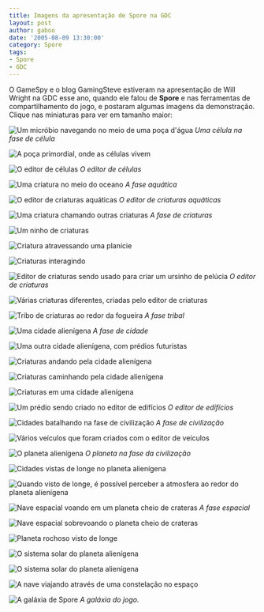 ```yaml
---
title: Imagens da apresentação de Spore na GDC
layout: post
author: gaboo
date: '2005-08-09 13:30:00'
category: Spore
tags:
- Spore
- GDC
---
```


O GameSpy e o blog GamingSteve estiveram na apresentação de Will Wright na GDC esse ano, quando ele falou de **Spore** e nas ferramentas de compartilhamento do jogo, e postaram algumas imagens da demonstração. Clique nas miniaturas para ver em tamanho maior:

![Um micróbio navegando no meio de uma poça d'água](https://i.imgur.com/Xurok9w.jpg)
_Uma célula na fase de célula_

![A poça primordial, onde as células vivem](https://i.imgur.com/5cINUwu.jpg)

![O editor de células](https://i.imgur.com/HWo6zaN.jpg)
_O editor de células_

![Uma criatura no meio do oceano](https://i.imgur.com/cZYdu5K.jpg)
_A fase aquática_

![O editor de criaturas aquáticas](https://i.imgur.com/8ARFSL0.jpg)
_O editor de criaturas aquáticas_

![Uma criatura chamando outras criaturas](https://i.imgur.com/o4eT28a.jpg)
_A fase de criaturas_

![Um ninho de criaturas](https://i.imgur.com/LoG1rB4.jpg)

![Criatura atravessando uma planície](https://i.imgur.com/S8Zh60g.jpg)

![Criaturas interagindo](https://i.imgur.com/L6VQFb5.jpg)

![Editor de criaturas sendo usado para criar um ursinho de pelúcia](https://i.imgur.com/XZJgLuJ.jpg)
_O editor de criaturas_

![Várias criaturas diferentes, criadas pelo editor de criaturas](https://i.imgur.com/SiHBvRi.jpg)

![Tribo de criaturas ao redor da fogueira](https://i.imgur.com/2BeSlfq.jpg)
_A fase tribal_

![Uma cidade alienígena](https://i.imgur.com/hMBCBHp.jpg)
_A fase de cidade_

![Uma outra cidade alienígena, com prédios futuristas](https://i.imgur.com/WV6nS34.jpg)

![Criaturas andando pela cidade alienígena](https://i.imgur.com/ZMYlQh1.jpg)

![Criaturas caminhando pela cidade alienígena](https://i.imgur.com/niD5yLV.jpg)

![Criaturas em uma cidade alienígena](https://i.imgur.com/BXTrPE4.jpg)

![Um prédio sendo criado no editor de edifícios](https://i.imgur.com/Ihi0JEB.jpg)
_O editor de edifícios_

![Cidades batalhando na fase de civilização](https://i.imgur.com/MIDo9Ft.jpg)
_A fase de civilização_

![Vários veículos que foram criados com o editor de veículos](https://i.imgur.com/OaqXl4h.jpg)

![O planeta alienígena](https://i.imgur.com/FSHdnj2.jpg)
_O planeta na fase da civilização_

![Cidades vistas de longe no planeta alienígena](https://i.imgur.com/sWloVCX.jpg)

![Quando visto de longe, é possível perceber a atmosfera ao redor do planeta alienígena](https://i.imgur.com/gOA62I0.jpg)

![Nave espacial voando em um planeta cheio de crateras](https://i.imgur.com/lxlSoUE.jpg)
_A fase espacial_

![Nave espacial sobrevoando o planeta cheio de crateras](https://i.imgur.com/tRD89lc.jpg)

![Planeta rochoso visto de longe](https://i.imgur.com/8yrfc0B.jpg)

![O sistema solar do planeta alienígena](https://i.imgur.com/vAftcYl.jpg)

![O sistema solar do planeta alienígena](https://i.imgur.com/zkmETtX.jpg)

![A nave viajando através de uma constelação no espaço](https://i.imgur.com/CsrAgZ5.jpg)

![A galáxia de Spore](https://i.imgur.com/LEBp7zZ.jpg)
_A galáxia do jogo._